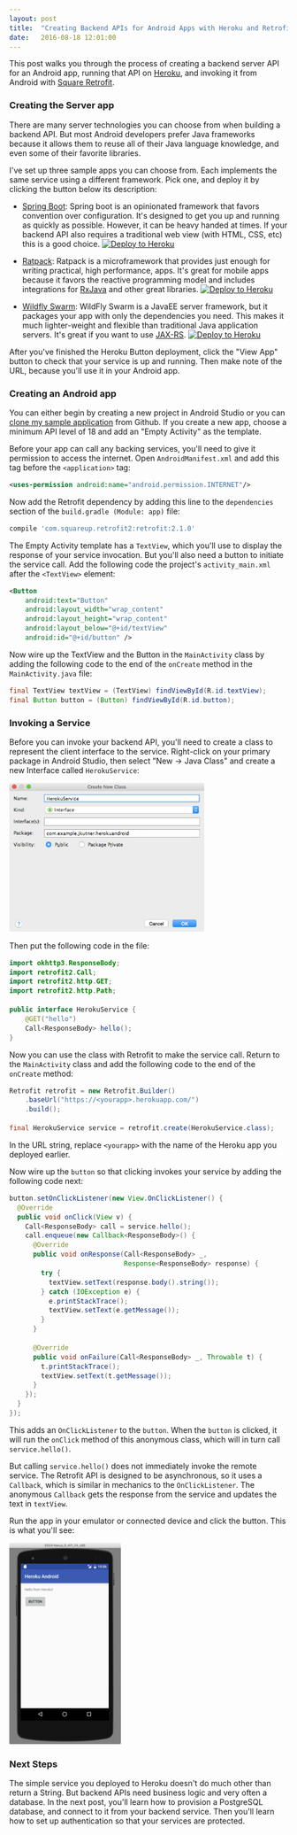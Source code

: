 ```yaml
---
layout: post
title:  "Creating Backend APIs for Android Apps with Heroku and Retrofit"
date:   2016-08-18 12:01:00
---
```


This post walks you through the process of creating a backend server API for an Android app, running that API on [Heroku](https://heroku.com), and invoking it from Android with [Square Retrofit](http://square.github.io/retrofit/).

### Creating the Server app

There are many server technologies you can choose from when building a backend API. But most Android developers prefer Java frameworks because it allows them to reuse all of their Java language knowledge, and even some of their favorite libraries.

I've set up three sample apps you can choose from. Each implements the same service using a different framework. Pick one, and deploy it by clicking the button below its description:

* [Spring Boot](http://projects.spring.io/spring-boot/): Spring boot is an opinionated framework that favors convention over configuration. It's designed to get you up and running as quickly as possible. However, it can be heavy handed at times. If your backend API also requires a traditional web view (with HTML, CSS, etc) this is a good choice. [![Deploy to Heroku](https://camo.githubusercontent.com/c0824806f5221ebb7d25e559568582dd39dd1170/68747470733a2f2f7777772e6865726f6b7563646e2e636f6d2f6465706c6f792f627574746f6e2e706e67)](https://dashboard.heroku.com/new?&template=https%3A%2F%2Fgithub.com%2Fjkutner%2Fspring-boot-android-service)

* [Ratpack](https://ratpack.io): Ratpack is a microframework that provides just enough for writing practical, high performance, apps. It's great for mobile apps because it favors the reactive programming model and includes integrations for [RxJava](https://github.com/ReactiveX/RxJava) and other great libraries. [![Deploy to Heroku](https://camo.githubusercontent.com/c0824806f5221ebb7d25e559568582dd39dd1170/68747470733a2f2f7777772e6865726f6b7563646e2e636f6d2f6465706c6f792f627574746f6e2e706e67)](https://dashboard.heroku.com/new?&template=https%3A%2F%2Fgithub.com%2Fjkutner%2Fratpack-android-service)

* [Wildfly Swarm](http://wildfly-swarm.io): WildFly Swarm is a JavaEE server framework, but it packages your app with only the dependencies you need. This makes it much lighter-weight and flexible than traditional Java application servers. It's great if you want to use [JAX-RS](https://wildfly-swarm.gitbooks.io/wildfly-swarm-users-guide/content/common/jax-rs.html). [![Deploy to Heroku](https://camo.githubusercontent.com/c0824806f5221ebb7d25e559568582dd39dd1170/68747470733a2f2f7777772e6865726f6b7563646e2e636f6d2f6465706c6f792f627574746f6e2e706e67)](https://dashboard.heroku.com/new?&template=https%3A%2F%2Fgithub.com%2Fjkutner%2Fwildfly-swarm-android-service)

After you've finished the Heroku Button deployment, click the "View App" button to check that your service is up and running. Then make note of the URL, because you'll use it in your Android app.

### Creating an Android app

You can either begin by creating a new project in Android Studio or you can [clone my sample application](https://github.com/jkutner/HerokuAndroidExample) from Github. If you create a new app, choose a minimum API level of 18 and add an "Empty Activity" as the template.

Before your app can call any backing services, you'll need to give it permission to access the internet. Open `AndroidManifest.xml` and add this tag before the `<application>` tag:

```xml
<uses-permission android:name="android.permission.INTERNET"/>
```

Now add the Retrofit dependency by adding this line to the `dependencies` section of the `build.gradle (Module: app)` file:

```ruby
compile 'com.squareup.retrofit2:retrofit:2.1.0'
```

The Empty Activity template has a `TextView`, which you'll use to display the response of your service invocation. But you'll also need a button to initiate the service call. Add the following code the project's `activity_main.xml` after the `<TextView>` element:

```xml
<Button
    android:text="Button"
    android:layout_width="wrap_content"
    android:layout_height="wrap_content"
    android:layout_below="@+id/textView"
    android:id="@+id/button" />
```

Now wire up the TextView and the Button in the `MainActivity` class by adding the following code to the end of the `onCreate` method in the `MainActivity.java` file:

```java
final TextView textView = (TextView) findViewById(R.id.textView);
final Button button = (Button) findViewById(R.id.button);
```

### Invoking a Service

Before you can invoke your backend API, you'll need to create a class to represent the client interface to the service. Right-click on your primary package in Android Studio, then select "New -> Java Class" and create a new Interface called `HerokuService`:

<img src="/assets/images/heroku-service-android.png" style="width: 70%; margin-left: 0; margin-right: 0" alt="HerokuService">

Then put the following code in the file:

```java
import okhttp3.ResponseBody;
import retrofit2.Call;
import retrofit2.http.GET;
import retrofit2.http.Path;

public interface HerokuService {
    @GET("hello")
    Call<ResponseBody> hello();
}
```

Now you can use the class with Retrofit to make the service call. Return to the `MainActivity` class and add the following code to the end of the `onCreate` method:

```java
Retrofit retrofit = new Retrofit.Builder()
    .baseUrl("https://<yourapp>.herokuapp.com/")
    .build();

final HerokuService service = retrofit.create(HerokuService.class);
```

In the URL string, replace `<yourapp>` with the name of the Heroku app you deployed earlier.

Now wire up the `button` so that clicking invokes your service by adding the following code next:

```java
button.setOnClickListener(new View.OnClickListener() {
  @Override
  public void onClick(View v) {
    Call<ResponseBody> call = service.hello();
    call.enqueue(new Callback<ResponseBody>() {
      @Override
      public void onResponse(Call<ResponseBody> _,
                             Response<ResponseBody> response) {
        try {
          textView.setText(response.body().string());
        } catch (IOException e) {
          e.printStackTrace();
          textView.setText(e.getMessage());
        }
      }

      @Override
      public void onFailure(Call<ResponseBody> _, Throwable t) {
        t.printStackTrace();
        textView.setText(t.getMessage());
      }
    });
  }
});
```

This adds an `OnClickListener` to the `button`. When the `button` is clicked, it will run the `onClick` method of this anonymous class, which will in turn call `service.hello()`.

But calling `service.hello()` does not immediately invoke the remote service. The Retrofit API is designed to be asynchronous, so it uses a `Callback`,  which is similar in mechanics to the `OnClickListener`. The anonymous `Callback` gets the response from the service and updates the text in `textView`.

Run the app in your emulator or connected device and click the button. This is what you'll see:

<img src="/assets/images/heroku-android-demo.png" style="width: 40%; margin-left: 0; margin-right: 0" alt="HerokuService">

### Next Steps

The simple service you deployed to Heroku doesn't do much other than return a String. But backend APIs need business logic and very often a database. In the next post, you'll learn how to provision a PostgreSQL database, and connect to it from your backend service. Then you'll learn how to set up authentication so that your services are protected.
